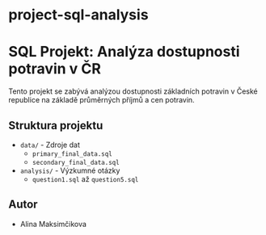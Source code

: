 # project-sql-analysis

# SQL Projekt: Analýza dostupnosti potravin v ČR

Tento projekt se zabývá analýzou dostupnosti základních potravin v České republice na základě průměrných příjmů a cen potravin.

## Struktura projektu

- `data/` - Zdroje dat
  - `primary_final_data.sql`
  - `secondary_final_data.sql`
- `analysis/` - Výzkumné otázky
  - `question1.sql` až `question5.sql`
 
## Autor

- Alina Maksimčikova
